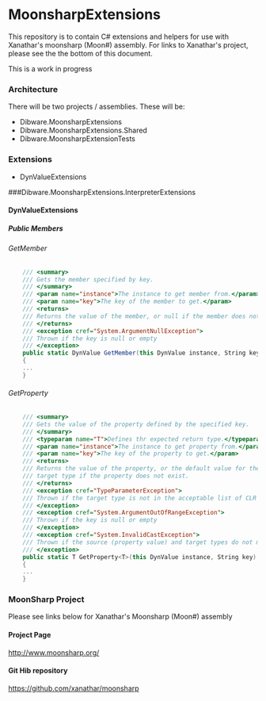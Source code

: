 MoonsharpExtensions
===================

This repository is to contain C# extensions and helpers for use with Xanathar's moonsharp (Moon#) assembly. For links to Xanathar's project, please see the the bottom of this document.

This is a work in progress


### Architecture
There will be two projects / assemblies. These will be:
* Dibware.MoonsharpExtensions
* Dibware.MoonsharpExtensions.Shared
* Dibware.MoonsharpExtensionTests

### Extensions
* DynValueExtensions


###Dibware.MoonsharpExtensions.InterpreterExtensions
#### DynValueExtensions
##### Public Members

###### GetMember
```cs
    /// <summary>
    /// Gets the member specified by key.
    /// </summary>
    /// <param name="instance">The instance to get member from.</param>
    /// <param name="key">The key of the member to get.</param>
    /// <returns>
    /// Returns the value of the member, or null if the member does not exist.
    /// </returns>
    /// <exception cref="System.ArgumentNullException">
    /// Thrown if the key is null or empty
    /// </exception>
    public static DynValue GetMember(this DynValue instance, String key)
    {
    ...
    }
```
###### GetProperty
```cs
    /// <summary>
    /// Gets the value of the property defined by the specified key.
    /// </summary>
    /// <typeparam name="T">Defines thr expected return type.</typeparam>
    /// <param name="instance">The instance to get property from.</param>
    /// <param name="key">The key of the property to get.</param>
    /// <returns>
    /// Returns the value of the property, or the default value for the 
    /// target type if the property does not exist.
    /// </returns>
    /// <exception cref="TypeParameterException">
    /// Thrown if the target type is not in the acceptable list of CLR types
    /// </exception>
    /// <exception cref="System.ArgumentOutOfRangeException">
    /// Thrown if the key is null or empty
    /// </exception>
    /// <exception cref="System.InvalidCastException">
    /// Thrown if the source (property value) and target types do not match
    /// </exception>
    public static T GetProperty<T>(this DynValue instance, String key)
    {
    ...
    }
```

### MoonSharp Project
Please see links below for Xanathar's Moonsharp (Moon#) assembly

#### Project Page
http://www.moonsharp.org/

#### Git Hib repository
https://github.com/xanathar/moonsharp

